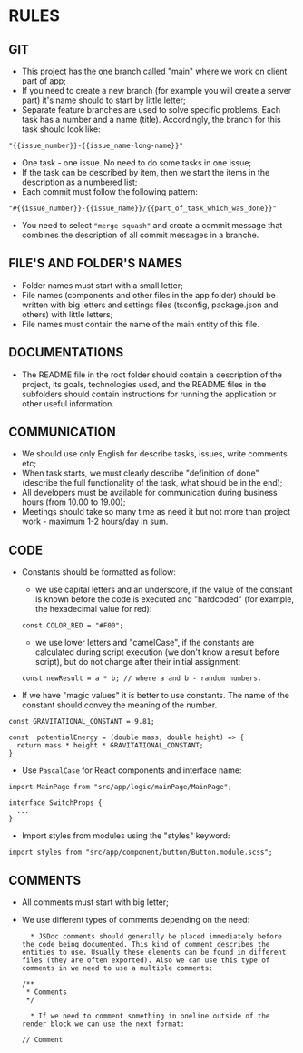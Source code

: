 # RULES

## GIT

- This project has the one branch called "main" where we work on client part of app;
- If you need to create a new branch (for example you will create a server part) it's name should to start by little letter;
- Separate feature branches are used to solve specific problems. Each task has a number and a name (title). Accordingly, the branch for this task should look like:  
 
```
"{{issue_number}}-{{issue_name-long-name}}"
```  

- One task - one issue. No need to do some tasks in one issue;
- If the task can be described by item, then we start the items in the description as a numbered list;
- Each commit must follow the following pattern:  
  
``` 
"#{{issue_number}}-{{issue_name}}/{{part_of_task_which_was_done}}"
```  

- You need to select `"merge squash"` and create a commit message that combines the description of all commit messages in a branche.

## FILE'S AND FOLDER'S NAMES

- Folder names must start with a small letter;
- File names (components and other files in the app folder) should be written with big letters and settings files (tsconfig, package.json and others) with little letters;
- File names must contain the name of the main entity of this file.

## DOCUMENTATIONS

- The README file in the root folder should contain a description of the project, its goals, technologies used, and the README files in the subfolders should contain instructions for running the application or other useful information.

## COMMUNICATION

- We should use only English for describe tasks, issues, write comments etc;
- When task starts, we must clearly describe "definition of done" (describe the full functionality of the task, what should be in the end);
- All developers must be available for communication during business hours (from 10.00 to 19.00);
- Meetings should take so many time as need it but not more than project work - maximum 1-2 hours/day in sum.

## CODE

* Constants should be formatted as follow:

    * we use capital letters and an underscore, if the value of the constant is known before the code is executed and "hardcoded" (for example, the hexadecimal value for red):  
		  
  ```
  const COLOR_RED = "#F00";
  ```  
    
    * we use lower letters and "camelCase", if the constants are calculated during script execution (we don't know a result before script), but do not change after their initial assignment:  
      

	```
	const newResult = a * b; // where a and b - random numbers.
	```  
    

* If we have "magic values" it is better to use constants. The name of the constant should convey the meaning of the number.  
 

```
const GRAVITATIONAL_CONSTANT = 9.81;

const  potentialEnergy = (double mass, double height) => {
  return mass * height * GRAVITATIONAL_CONSTANT;
}
```  


- Use `PascalCase` for React components and interface name:  
 

```
import MainPage from "src/app/logic/mainPage/MainPage";
```  


```
interface SwitchProps {
  ...
}
```  


- Import styles from modules using the "styles" keyword:

```
import styles from "src/app/component/button/Button.module.scss";
```

## COMMENTS

- All comments must start with big letter;

- We use different types of comments depending on the need: 

		* JSDoc comments should generally be placed immediately before the code being documented. This kind of comment describes the entities to use. Usually these elements can be found in different files (they are often exported). Also we can use this type of comments in we need to use a multiple comments:  

	```
	/**
	 * Comments
	 */
	```  

		* If we need to comment something in oneline outside of the render block we can use the next format:  
	  
	
	```
	// Comment
	```
